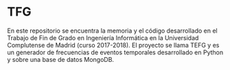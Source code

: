 # TFG
En este repositorio se encuentra la memoria y el código desarrollado en el Trabajo de Fin de Grado en Ingeniería Informática en la Universidad Complutense de Madrid (curso 2017-2018). El proyecto se llama TEFG y es un generador de frecuencias de eventos temporales desarrollado en Python y sobre una base de datos MongoDB.
